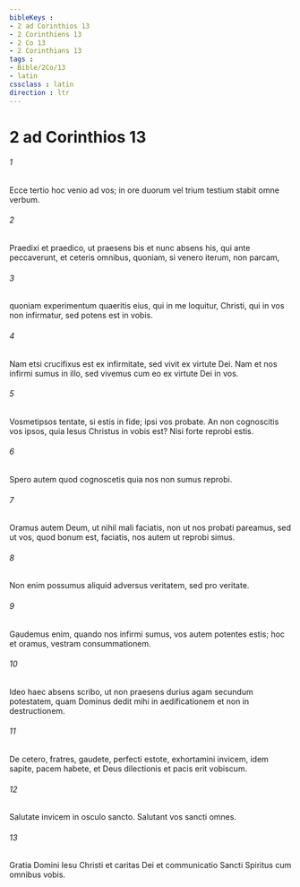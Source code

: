 ```yaml
---
bibleKeys : 
- 2 ad Corinthios 13
- 2 Corinthiens 13
- 2 Co 13
- 2 Corinthians 13
tags : 
- Bible/2Co/13
- latin
cssclass : latin
direction : ltr
---
```


# 2 ad Corinthios 13

###### 1
Ecce tertio hoc venio ad vos; in ore duorum vel trium testium stabit omne verbum. 
###### 2
Praedixi et praedico, ut praesens bis et nunc absens his, qui ante peccaverunt, et ceteris omnibus, quoniam, si venero iterum, non parcam, 
###### 3
quoniam experimentum quaeritis eius, qui in me loquitur, Christi, qui in vos non infirmatur, sed potens est in vobis. 
###### 4
Nam etsi crucifixus est ex infirmitate, sed vivit ex virtute Dei. Nam et nos infirmi sumus in illo, sed vivemus cum eo ex virtute Dei in vos.
###### 5
Vosmetipsos tentate, si estis in fide; ipsi vos probate. An non cognoscitis vos ipsos, quia Iesus Christus in vobis est? Nisi forte reprobi estis. 
###### 6
Spero autem quod cognoscetis quia nos non sumus reprobi. 
###### 7
Oramus autem Deum, ut nihil mali faciatis, non ut nos probati pareamus, sed ut vos, quod bonum est, faciatis, nos autem ut reprobi simus. 
###### 8
Non enim possumus aliquid adversus veritatem, sed pro veritate. 
###### 9
Gaudemus enim, quando nos infirmi sumus, vos autem potentes estis; hoc et oramus, vestram consummationem.
###### 10
Ideo haec absens scribo, ut non praesens durius agam secundum potestatem, quam Dominus dedit mihi in aedificationem et non in destructionem.
###### 11
De cetero, fratres, gaudete, perfecti estote, exhortamini invicem, idem sapite, pacem habete, et Deus dilectionis et pacis erit vobiscum. 
###### 12
Salutate invicem in osculo sancto. Salutant vos sancti omnes.
###### 13
Gratia Domini Iesu Christi et caritas Dei et communicatio Sancti Spiritus cum omnibus vobis.
